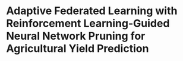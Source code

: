 # Adaptive Federated Learning with Reinforcement Learning-Guided Neural Network Pruning for Agricultural Yield Prediction
